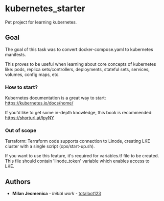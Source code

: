 # kubernetes_starter

Pet project for learning kubernetes.

## Goal

The goal of this task was to convert docker-compose.yaml to kubernetes manifests.

This proves to be useful when learning about core concepts of kubernetes like: pods, replica sets/controllers, deployments, stateful sets, services, volumes, config maps, etc.

### How to start?

Kubernetes documentation is a great way to start: https://kubernetes.io/docs/home/

If you'd like to get some in-depth knowledge, this book is recommended: https://shorturl.at/lpyNY

### Out of scope

Terraform: Terraform code supports connection to Linode, creating LKE cluster with a single script (ops/start-up.sh). 

If you want to use this feature, it's required for variables.tf file to be created. This file should contain 'linode_token' variable which enables access to LKE.

## Authors

* **Milan Jecmenica** - *Initial work* - [totalbot123](https://github.com/totalbot123)

